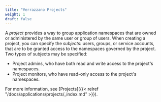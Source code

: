 ```yaml
---
title: "Verrazzano Projects"
weight: 1
draft: false
---
```


A _project_ provides a way to group application namespaces that are owned or administered by the same user or
group of users. When creating a project, you can specify the _subjects:_ users, groups, or service accounts, that are
to be granted access to the namespaces governed by the project. Two types of subjects may be specified:
- Project admins, who have both read and write access to the project's namespaces.
- Project monitors, who have read-only access to the project's namespaces.

For more information, see [Projects]({{< relref "/docs/applications/projects/_index.md" >}}).

